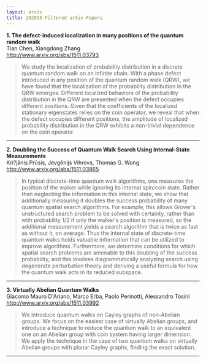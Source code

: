 ```yaml
---
layout: arxiv
title: 202015 Filtered arXiv Papers
---
```


**1.    The defect-induced localization in many positions of the quantum random walk**  
Tian Chen, Xiangdong Zhang  
http://www.arxiv.org/abs/1511.03793  
<blockquote>
<p>
We study the localization of probability distribution in a discrete quantum random walk on an infinite chain. With a phase defect introduced in any position of the quantum random walk (QRW), we have found that the localization of the probability distribution in the QRW emerges. Different localized behaviors of the probability distribution in the QRW are presented when the defect occupies different positions. Given that the coefficients of the localized stationary eigenstates relies on the coin operator, we reveal that when the defect occupies different positions, the amplitude of localized probability distribution in the QRW exhibits a non-trivial dependence on the coin operator.
</p>
</blockquote>

------

**2.    Doubling the Success of Quantum Walk Search Using Internal-State Measurements**  
Kri?jānis Prūsis, Jevgēnijs Vihrovs, Thomas G. Wong  
http://www.arxiv.org/abs/1511.03865  
<blockquote>
<p>
In typical discrete-time quantum walk algorithms, one measures the position of the walker while ignoring its internal spin/coin state. Rather than neglecting the information in this internal state, we show that additionally measuring it doubles the success probability of many quantum spatial search algorithms. For example, this allows Grover's unstructured search problem to be solved with certainty, rather than with probability 1/2 if only the walker's position is measured, so the additional measurement yields a search algorithm that is twice as fast as without it, on average. Thus the internal state of discrete-time quantum walks holds valuable information that can be utilized to improve algorithms. Furthermore, we determine conditions for which spatial search problems are amenable to this doubling of the success probability, and this involves diagrammatically analyzing search using degenerate perturbation theory and deriving a useful formula for how the quantum walk acts in its reduced subspace.
</p>
</blockquote>

------

**3.    Virtually Abelian Quantum Walks**  
Giacomo Mauro D'Ariano, Marco Erba, Paolo Perinotti, Alessandro Tosini  
http://www.arxiv.org/abs/1511.03992  
<blockquote>
<p>
We introduce quantum walks on Cayley graphs of non-Abelian groups. We focus on the easiest case of virtually Abelian groups, and introduce a technique to reduce the quantum walk to an equivalent one on an Abelian group with coin system having larger dimension. We apply the technique in the case of two quantum walks on virtually Abelian groups with planar Cayley graphs, finding the exact solution.
</p>
</blockquote>

------

